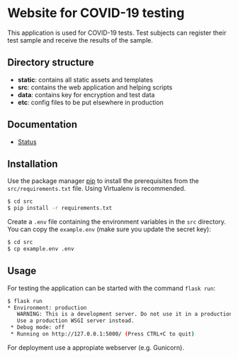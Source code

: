 # Website for COVID-19 testing

This application is used for COVID-19 tests. Test subjects
can register their test sample and receive the results of the
sample.

## Directory structure

- **static**: contains all static assets and templates
- **src**: contains the web application and helping scripts
- **data**: contains key for encryption and test data
- **etc**: config files to be put elsewhere in production

## Documentation

- [Status](/doc/status/status.md)

## Installation

Use the package manager [pip](https://pip.pypa.io/en/stable/) to install the prerequisites from the 
`src/requirements.txt` file. Using Virtualenv is recommended.

```bash
$ cd src
$ pip install -r requirements.txt
```

Create a `.env` file containing the environment variables in 
the `src` directory. You can copy the `example.env` 
(make sure you update the secret key):

```bash
$ cd src
$ cp example.env .env
```

## Usage

For testing the application can be started with the command `flask run`:
```bash
$ flask run
* Environment: production
   WARNING: This is a development server. Do not use it in a production deployment.
   Use a production WSGI server instead.
 * Debug mode: off
 * Running on http://127.0.0.1:5000/ (Press CTRL+C to quit)
```

For deployment use a appropiate webserver (e.g. Gunicorn).
